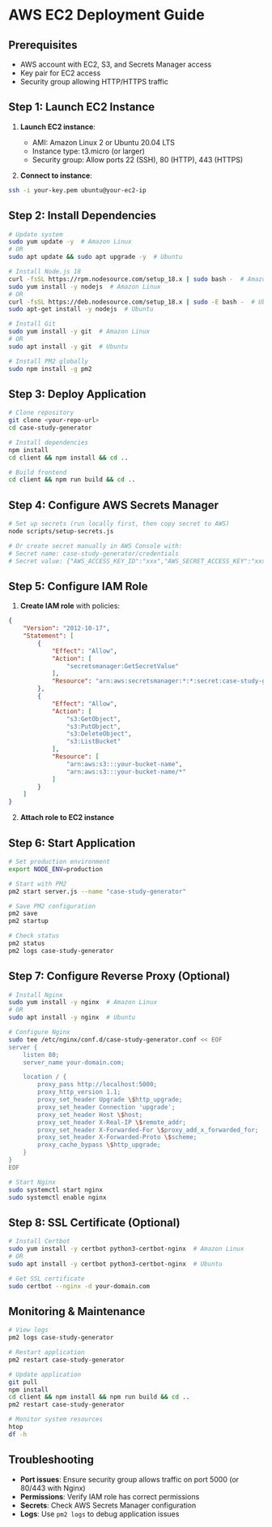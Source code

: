 # AWS EC2 Deployment Guide

## Prerequisites

- AWS account with EC2, S3, and Secrets Manager access
- Key pair for EC2 access
- Security group allowing HTTP/HTTPS traffic

## Step 1: Launch EC2 Instance

1. **Launch EC2 instance**:
   - AMI: Amazon Linux 2 or Ubuntu 20.04 LTS
   - Instance type: t3.micro (or larger)
   - Security group: Allow ports 22 (SSH), 80 (HTTP), 443 (HTTPS)

2. **Connect to instance**:
```bash
ssh -i your-key.pem ubuntu@your-ec2-ip
```

## Step 2: Install Dependencies

```bash
# Update system
sudo yum update -y  # Amazon Linux
# OR
sudo apt update && sudo apt upgrade -y  # Ubuntu

# Install Node.js 18
curl -fsSL https://rpm.nodesource.com/setup_18.x | sudo bash -  # Amazon Linux
sudo yum install -y nodejs  # Amazon Linux
# OR
curl -fsSL https://deb.nodesource.com/setup_18.x | sudo -E bash -  # Ubuntu
sudo apt-get install -y nodejs  # Ubuntu

# Install Git
sudo yum install -y git  # Amazon Linux
# OR
sudo apt install -y git  # Ubuntu

# Install PM2 globally
sudo npm install -g pm2
```

## Step 3: Deploy Application

```bash
# Clone repository
git clone <your-repo-url>
cd case-study-generator

# Install dependencies
npm install
cd client && npm install && cd ..

# Build frontend
cd client && npm run build && cd ..
```

## Step 4: Configure AWS Secrets Manager

```bash
# Set up secrets (run locally first, then copy secret to AWS)
node scripts/setup-secrets.js

# Or create secret manually in AWS Console with:
# Secret name: case-study-generator/credentials
# Secret value: {"AWS_ACCESS_KEY_ID":"xxx","AWS_SECRET_ACCESS_KEY":"xxx","AWS_REGION":"us-east-1","S3_BUCKET_NAME":"your-bucket"}
```

## Step 5: Configure IAM Role

1. **Create IAM role** with policies:
```json
{
    "Version": "2012-10-17",
    "Statement": [
        {
            "Effect": "Allow",
            "Action": [
                "secretsmanager:GetSecretValue"
            ],
            "Resource": "arn:aws:secretsmanager:*:*:secret:case-study-generator/credentials*"
        },
        {
            "Effect": "Allow",
            "Action": [
                "s3:GetObject",
                "s3:PutObject",
                "s3:DeleteObject",
                "s3:ListBucket"
            ],
            "Resource": [
                "arn:aws:s3:::your-bucket-name",
                "arn:aws:s3:::your-bucket-name/*"
            ]
        }
    ]
}
```

2. **Attach role to EC2 instance**

## Step 6: Start Application

```bash
# Set production environment
export NODE_ENV=production

# Start with PM2
pm2 start server.js --name "case-study-generator"

# Save PM2 configuration
pm2 save
pm2 startup

# Check status
pm2 status
pm2 logs case-study-generator
```

## Step 7: Configure Reverse Proxy (Optional)

```bash
# Install Nginx
sudo yum install -y nginx  # Amazon Linux
# OR
sudo apt install -y nginx  # Ubuntu

# Configure Nginx
sudo tee /etc/nginx/conf.d/case-study-generator.conf << EOF
server {
    listen 80;
    server_name your-domain.com;

    location / {
        proxy_pass http://localhost:5000;
        proxy_http_version 1.1;
        proxy_set_header Upgrade \$http_upgrade;
        proxy_set_header Connection 'upgrade';
        proxy_set_header Host \$host;
        proxy_set_header X-Real-IP \$remote_addr;
        proxy_set_header X-Forwarded-For \$proxy_add_x_forwarded_for;
        proxy_set_header X-Forwarded-Proto \$scheme;
        proxy_cache_bypass \$http_upgrade;
    }
}
EOF

# Start Nginx
sudo systemctl start nginx
sudo systemctl enable nginx
```

## Step 8: SSL Certificate (Optional)

```bash
# Install Certbot
sudo yum install -y certbot python3-certbot-nginx  # Amazon Linux
# OR
sudo apt install -y certbot python3-certbot-nginx  # Ubuntu

# Get SSL certificate
sudo certbot --nginx -d your-domain.com
```

## Monitoring & Maintenance

```bash
# View logs
pm2 logs case-study-generator

# Restart application
pm2 restart case-study-generator

# Update application
git pull
npm install
cd client && npm install && npm run build && cd ..
pm2 restart case-study-generator

# Monitor system resources
htop
df -h
```

## Troubleshooting

- **Port issues**: Ensure security group allows traffic on port 5000 (or 80/443 with Nginx)
- **Permissions**: Verify IAM role has correct permissions
- **Secrets**: Check AWS Secrets Manager configuration
- **Logs**: Use `pm2 logs` to debug application issues
